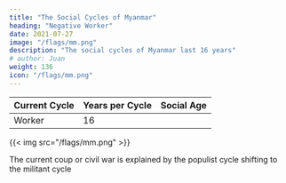```yaml
---
title: "The Social Cycles of Myanmar"
heading: "Negative Worker"
date: 2021-07-27
image: "/flags/mm.png"
description: "The social cycles of Myanmar last 16 years"
# author: Juan
weight: 136
icon: "/flags/mm.png"
---
```


Current Cycle | Years per Cycle | Social Age
--- | --- | ---
Worker | 16 | 

{{< img src="/flags/mm.png" >}}


The current coup or civil war is explained by the populist cycle shifting to the militant cycle 